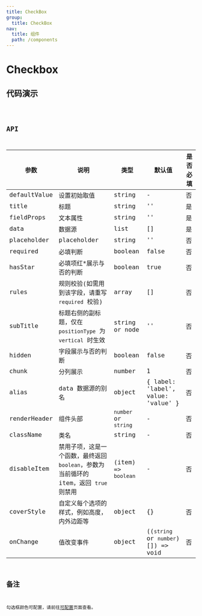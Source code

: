 ```yaml
---
title: CheckBox
group:
  title: CheckBox
nav:
  title: 组件
  path: /components
---
```


# Checkbox

## 代码演示

<code src="./demo/index.tsx" />

## API

| 参数         | 说明                                                                                 | 类型                 | 默认值                             | 是否必填 |
| ------------ | ------------------------------------------------------------------------------------ | -------------------- | ---------------------------------- | -------- |
| defaultValue | 设置初始取值                                                                         | string               | -                                  | 否       |
| title        | 标题                                                                                 | string               | ''                                 | 是       |
| fieldProps   | 文本属性                                                                             | string               | ''                                 | 是       |
| data         | 数据源                                                                               | list                 | []                                 | 是       |
| placeholder  | placeholder                                                                          | string               | ''                                 | 否       |
| required     | 必填判断                                                                             | boolean              | false                              | 否       |
| hasStar      | 必填项红\*展示与否的判断                                                             | boolean              | true                               | 否       |
| rules        | 规则校验(如需用到该字段，请重写 `required` 校验)                                     | array                | []                                 | 否       |
| subTitle     | 标题右侧的副标题，仅在 `positionType` 为 `vertical` 时生效                           | string or node       | ''                                 | 否       |
| hidden       | 字段展示与否的判断                                                                   | boolean              | false                              | 否       |
| chunk        | 分列展示                                                                             | number               | 1                                  | 否       |
| alias        | data 数据源的别名                                                                    | object               | { label: 'label', value: 'value' } | 否       |
| renderHeader | 组件头部                                                                             | `number` or `string` | -                                  | 否       |
| className    | 类名                                                                                 | string               | -                                  | 否       |
| disableItem  | 禁用子项，这是一个函数，最终返回`boolean`，参数为当前循环的 item，返回 `true` 则禁用 | (item) => `boolean`  | -                                  | 否       |
| coverStyle   | 自定义每个选项的样式，例如高度，内外边距等                                           | object               | {}                                 | 否       |
| onChange     | 值改变事件                                                                           | object               | ((`string` or `number`)[]) => void | 否       |

## 备注

勾选框颜色可配置，请前往[可配置](https://dform.alitajs.com/setting)页面查看。
